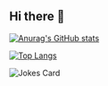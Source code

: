 ## Hi there 👋

<!--
**qiao-925/qiao-925** is a ✨ _special_ ✨ repository because its `README.md` (this file) appears on your GitHub profile.

Here are some ideas to get you started:

- 🔭 I’m currently working on ...
- 🌱 I’m currently learning ...
- 👯 I’m looking to collaborate on ...
- 🤔 I’m looking for help with ...
- 💬 Ask me about ...
- 📫 How to reach me: ...
- 😄 Pronouns: ...
- ⚡ Fun fact: ...
-->

[![Anurag's GitHub stats](https://github-readme-stats.vercel.app/api?username=qiao-925)](https://github.com/qiao-925/github-readme-stats)

[![Top Langs](https://github-readme-stats.vercel.app/api/top-langs/?username=qiao-925)](https://github.com/qiao-925/github-readme-stats)

![Jokes Card](https://readme-jokes.vercel.app/api)

